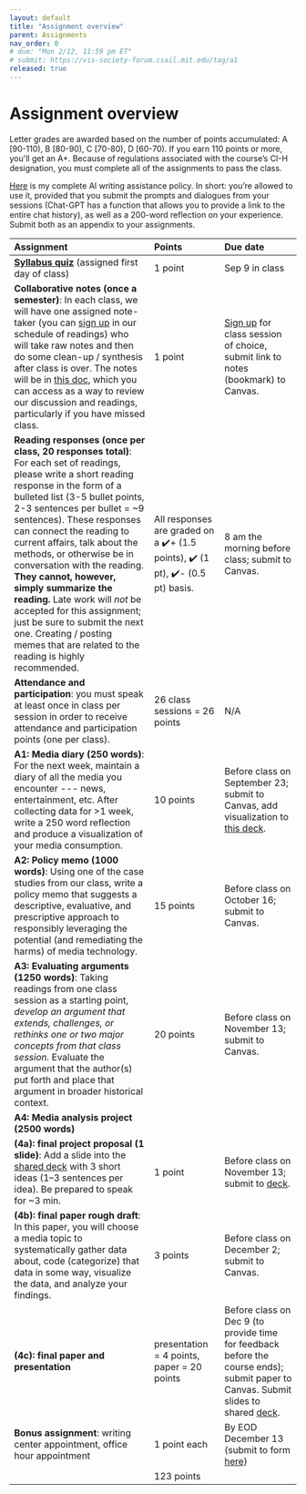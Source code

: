 ```yaml
---
layout: default
title: "Assignment overview"
parent: Assignments
nav_order: 0
# due: "Mon 2/12, 11:59 pm ET"
# submit: https://vis-society-forum.csail.mit.edu/tag/a1
released: true
---
```


# Assignment overview

Letter grades are awarded based on the number of points accumulated: A [90-110), B [80-90), C [70-80), D [60-70). If you earn 110 points or more, you'll get an A+. Because of regulations associated with the course’s CI-H designation, you must complete all of the assignments to pass the class. 

[Here](/policies/#ai-writing-assistance) is my complete AI writing assistance policy. In short: you’re allowed to use it, provided that you submit the prompts and dialogues from your sessions (Chat-GPT has a function that allows you to provide a link to the entire chat history), as well as a 200-word reflection on your experience. Submit both as an appendix to your assignments. 

| Assignment        | Points          | Due date |
|:-------------|:------------------|:------|
**[Syllabus quiz](https://docs.google.com/document/d/10YztiU3s2nfdDLIYXpAdfq4Xb7rMskXwixJpGK0zM3o/edit?usp=sharing)** (assigned first day of class) | 1 point | Sep 9 in class | 
**Collaborative notes (once a semester)**: In each class, we will have one assigned note-taker (you can [sign up](https://docs.google.com/document/d/1UaYLie0D6rfWtKR7x0E3LGEDIZ6U3Kq4WIwvzLKRgOA/edit#bookmark=id.mst2l1188y97) in our schedule of readings) who will take raw notes and then do some clean-up / synthesis after class is over. The notes will be in [this doc](https://docs.google.com/document/d/1UaYLie0D6rfWtKR7x0E3LGEDIZ6U3Kq4WIwvzLKRgOA/edit#bookmark=id.mst2l1188y97), which you can access as a way to review our discussion and readings, particularly if you have missed class. | 1 point | [Sign up](https://docs.google.com/document/d/1UaYLie0D6rfWtKR7x0E3LGEDIZ6U3Kq4WIwvzLKRgOA/edit#bookmark=id.mst2l1188y97) for class session of choice, submit link to notes (bookmark) to Canvas. 
**Reading responses (once per class, 20 responses total)**: For each set of readings, please write a short reading response in the form of a bulleted list (3-5 bullet points, 2-3 sentences per bullet = ~9 sentences). These responses can connect the reading to current affairs, talk about the methods, or otherwise be in conversation with the reading. **They cannot, however, simply summarize the reading.** Late work will _not_ be accepted for this assignment; just be sure to submit the next one. Creating / posting memes that are related to the reading is highly recommended. | All responses are graded on a ✔️+ (1.5 points), ✔️ (1 pt), ✔️- (0.5 pt) basis. | 8 am the morning before class; submit to Canvas. 
**Attendance and participation**: you must speak at least once in class per session in order to receive attendance and participation points (one per class). | 26 class sessions = 26 points | N/A 
**A1: Media diary (250 words)**: For the next week, maintain a diary of all the media you encounter --- news, entertainment, etc. After collecting data for >1 week, write a 250 word reflection and produce a visualization of your media consumption. | 10 points | Before class on September 23; submit to Canvas, add visualization to [this deck](https://docs.google.com/presentation/d/1GdGIFCm-45KMfvzpv_rQXC2lFWvJa4z76iTQk4j8Vw8/edit?usp=sharing).
**A2: Policy memo (1000 words)**: Using one of the case studies from our class, write a policy memo that suggests a descriptive, evaluative, and prescriptive approach to responsibly leveraging the potential (and remediating the harms) of media technology. | 15 points | Before class on October 16; submit to Canvas. 
**A3: Evaluating arguments (1250 words)**: Taking readings from one class session as a starting point, *develop an argument that extends, challenges, or rethinks one or two major concepts from that class session.* Evaluate the argument that the author(s) put forth and place that argument in broader historical context. | 20 points | Before class on November 13; submit to Canvas. 
**A4: Media analysis project (2500 words)** | | 
**(4a): final project proposal (1 slide)**: Add a slide into the [shared deck](https://docs.google.com/presentation/d/1K6U8tAHG4w23jkQpWRQ_cPLyzyPnd4XEzJZci4bN-gs/edit?usp=sharing) with 3 short ideas (1–3 sentences per idea). Be prepared to speak for ~3 min. | 1 point | Before class on November 13; submit to [deck](https://docs.google.com/presentation/d/1K6U8tAHG4w23jkQpWRQ_cPLyzyPnd4XEzJZci4bN-gs/edit#slide=id.g2f0eb9869d1_0_0). 
**(4b): final paper rough draft**: In this paper, you will choose a media topic to systematically gather data about, code (categorize) that data in some way, visualize the data, and analyze your findings. | 3 points | Before class on December 2; submit to Canvas. 
**(4c): final paper and presentation** | presentation = 4 points, paper = 20 points | Before class on Dec 9 (to provide time for feedback before the course ends); submit paper to Canvas. Submit slides to shared [deck](https://docs.google.com/presentation/d/1Bj-o7n-FFSSvJOwPSlliwFSyYSgkVTceT2M4Jb6qLjw/edit).  
**Bonus assignment**: writing center appointment, office hour appointment | 1 point each | By EOD December 13 (submit to form [here](https://forms.gle/HD7Ce6Y894X1EzQv7))
|| 123 points | 
